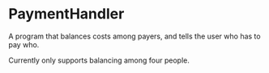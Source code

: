 # PaymentHandler
A program that balances costs among payers, and tells the user who has to pay who. 

Currently only supports balancing among four people. 
